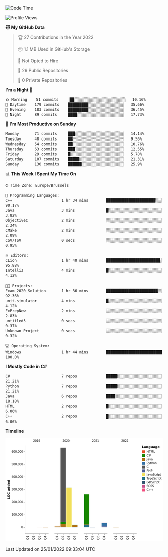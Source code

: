 <!--START_SECTION:waka-->
![Code Time](http://img.shields.io/badge/Code%20Time-129%20hrs%2050%20mins-blue)

![Profile Views](http://img.shields.io/badge/Profile%20Views-0-blue)

**🐱 My GitHub Data** 

> 🏆 27 Contributions in the Year 2022
 > 
> 📦 1.1 MB Used in GitHub's Storage 
 > 
> 🚫 Not Opted to Hire
 > 
> 📜 29 Public Repositories 
 > 
> 🔑 0 Private Repositories  
 > 
**I'm a Night 🦉** 

```text
🌞 Morning    51 commits     ██░░░░░░░░░░░░░░░░░░░░░░░   10.16% 
🌆 Daytime    179 commits    █████████░░░░░░░░░░░░░░░░   35.66% 
🌃 Evening    183 commits    █████████░░░░░░░░░░░░░░░░   36.45% 
🌙 Night      89 commits     ████░░░░░░░░░░░░░░░░░░░░░   17.73%

```
📅 **I'm Most Productive on Sunday** 

```text
Monday       71 commits     ███░░░░░░░░░░░░░░░░░░░░░░   14.14% 
Tuesday      48 commits     ██░░░░░░░░░░░░░░░░░░░░░░░   9.56% 
Wednesday    54 commits     ██░░░░░░░░░░░░░░░░░░░░░░░   10.76% 
Thursday     63 commits     ███░░░░░░░░░░░░░░░░░░░░░░   12.55% 
Friday       29 commits     █░░░░░░░░░░░░░░░░░░░░░░░░   5.78% 
Saturday     107 commits    █████░░░░░░░░░░░░░░░░░░░░   21.31% 
Sunday       130 commits    ██████░░░░░░░░░░░░░░░░░░░   25.9%

```


📊 **This Week I Spent My Time On** 

```text
⌚︎ Time Zone: Europe/Brussels

💬 Programming Languages: 
C++                      1 hr 34 mins        ██████████████████████░░░   90.17% 
Java                     3 mins              █░░░░░░░░░░░░░░░░░░░░░░░░   3.82% 
ObjectiveC               2 mins              ░░░░░░░░░░░░░░░░░░░░░░░░░   2.34% 
CMake                    2 mins              ░░░░░░░░░░░░░░░░░░░░░░░░░   2.09% 
CSV/TSV                  0 secs              ░░░░░░░░░░░░░░░░░░░░░░░░░   0.95%

🔥 Editors: 
CLion                    1 hr 40 mins        ████████████████████████░   95.88% 
IntelliJ                 4 mins              █░░░░░░░░░░░░░░░░░░░░░░░░   4.12%

🐱‍💻 Projects: 
Exam_2020_Solution       1 hr 36 mins        ███████████████████████░░   92.36% 
unit-simulator           4 mins              █░░░░░░░░░░░░░░░░░░░░░░░░   4.12% 
ExPrepNew                2 mins              ░░░░░░░░░░░░░░░░░░░░░░░░░   2.83% 
untitled3                0 secs              ░░░░░░░░░░░░░░░░░░░░░░░░░   0.37% 
Unknown Project          0 secs              ░░░░░░░░░░░░░░░░░░░░░░░░░   0.32%

💻 Operating System: 
Windows                  1 hr 44 mins        █████████████████████████   100.0%

```

**I Mostly Code in C#** 

```text
C#                       7 repos             █████░░░░░░░░░░░░░░░░░░░░   21.21% 
Python                   7 repos             █████░░░░░░░░░░░░░░░░░░░░   21.21% 
Java                     6 repos             ████░░░░░░░░░░░░░░░░░░░░░   18.18% 
HTML                     2 repos             █░░░░░░░░░░░░░░░░░░░░░░░░   6.06% 
C++                      2 repos             █░░░░░░░░░░░░░░░░░░░░░░░░   6.06%

```


**Timeline**

![Chart not found](https://raw.githubusercontent.com/Arafa42/Arafa42/main/charts/bar_graph.png) 


 Last Updated on 25/01/2022 09:33:04 UTC
<!--END_SECTION:waka-->


<!-- 
[![Hits](https://hits.seeyoufarm.com/api/count/incr/badge.svg?url=https%3A%2F%2Fgithub.com%2FArafa42&count_bg=%23455AF3&title_bg=%23262D3B&icon=github.svg&icon_color=%23588EF7&title=visitors&edge_flat=false)](https://hits.seeyoufarm.com)
 -->
